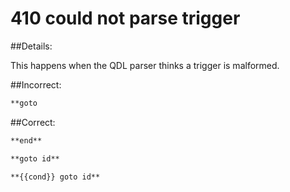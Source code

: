 # 410 could not parse trigger

##Details:

This happens when the QDL parser thinks a trigger is malformed.

##Incorrect:

```markdown
**goto
```

##Correct:

```markdown
**end**
```

```markdown
**goto id**
```

```markdown
**{{cond}} goto id**
```
